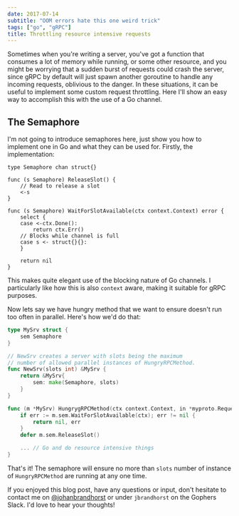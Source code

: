 ```yaml
---
date: 2017-07-14
subtitle: "OOM errors hate this one weird trick"
tags: ["go", "gRPC"]
title: Throttling resource intensive requests
---
```


Sometimes when you're writing a server, you've got a function
that consumes a lot of memory while running, or some other resource, and
you might be worrying that a sudden burst of requests could crash the server,
since gRPC by default will just spawn another goroutine to handle any incoming
requests, oblivious to the danger. In these situations, it can be useful to
implement some custom request throttling. Here I'll show an easy way to accomplish
this with the use of a Go channel.

## The Semaphore
I'm not going to introduce semaphores here, just show you how to implement one in Go
and what they can be used for. Firstly, the implementation:

```
type Semaphore chan struct{}

func (s Semaphore) ReleaseSlot() {
	// Read to release a slot
	<-s
}

func (s Semaphore) WaitForSlotAvailable(ctx context.Context) error {
	select {
	case <-ctx.Done():
		return ctx.Err()
	// Blocks while channel is full
	case s <- struct{}{}:
	}

	return nil
}
```

This makes quite elegant use of the blocking nature of Go channels. I particularly
like how this is also `context` aware, making it suitable for gRPC purposes.

Now lets say we have hungry method that we want to ensure doesn't run too often
in parallel. Here's how we'd do that:

```go
type MySrv struct {
    sem Semaphore
}

// NewSrv creates a server with slots being the maximum
// number of allowed parallel instances of HungryRPCMethod.
func NewSrv(slots int) &MySrv {
    return &MySrv{
        sem: make(Semaphore, slots)
    }
}

func (m *MySrv) HungrygRPCMethod(ctx context.Context, in *myproto.Request) (*myproto.Reply, error) {
    if err := m.sem.WaitForSlotAvailable(ctx); err != nil {
        return nil, err
    }
    defer m.sem.ReleaseSlot()

    ... // Go and do resource intensive things
}
```

That's it! The semaphore will ensure no more than `slots` number of instance of `HungryRPCMethod`
are running at any one time.

If you enjoyed this blog post, have any questions or input,
don't hesitate to contact me on
[@johanbrandhorst](https://twitter.com/JohanBrandhorst) or
under `jbrandhorst` on the Gophers Slack. I'd love to hear
your thoughts!
